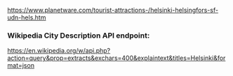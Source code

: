 https://www.planetware.com/tourist-attractions-/helsinki-helsingfors-sf-udn-hels.htm


### Wikipedia City Description API endpoint:
https://en.wikipedia.org/w/api.php?action=query&prop=extracts&exchars=400&explaintext&titles=Helsinki&format=json

